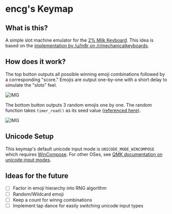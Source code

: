 # encg's Keymap

## What is this?

A simple slot machine emulator for the [2% Milk Keyboard](https://github.com/Spaceman/SpaceboardsHardware/tree/master/Keyboards/2%25%20Milk). This idea is based on the [implementation by /u/ln8r on /r/mechanicalkeyboards](https://www.reddit.com/r/MechanicalKeyboards/comments/hcw21b/2_milk_slot_machine/).

## How does it work?

The top button outputs all possible winning emoji combinations followed by a corresponding "score." Emojis are output one-by-one with a short delay to simulate the "slots" feel.

![IMG](https://i.imgur.com/rUc3IOn.gif)

The bottom button outputs 3 random emojis one by one. The random function takes `timer_read()` as its seed value [(referenced here)](https://beta.docs.qmk.fm/developing-qmk/qmk-reference/ref_functions#software-timers).

![IMG](https://i.imgur.com/4EREsIq.png)

## Unicode Setup

This keymap's default unicode input mode is `UNICODE_MODE_WINCOMPOSE` which requires [WinCompose](https://github.com/samhocevar/wincompose). For other OSes, see [QMK documentation on unicode input modes](https://docs.qmk.fm/#/feature_unicode?id=input-modes).

## Ideas for the future

- [ ] Factor in emoji hierarchy into RNG algorithm
- [ ] Random/Wildcard emoji
- [ ] Keep a count for winng combinations
- [ ] Implement tap dance for easily switching unicode input types
